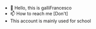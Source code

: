 - 👋 Hello, this is galliFrancesco
- 📫 How to reach me [Don't]
- This account is mainly used for school

<!---
galliFrancesco/galliFrancesco is a ✨ special ✨ repository because its `README.md` (this file) appears on your GitHub profile.
You can click the Preview link to take a look at your changes.
--->
